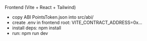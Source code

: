 Frontend (Vite + React + Tailwind)
- copy ABI PointsToken.json into src/abi/
- create .env in frontend root: VITE_CONTRACT_ADDRESS=0x...
- install deps: npm install
- run: npm run dev
